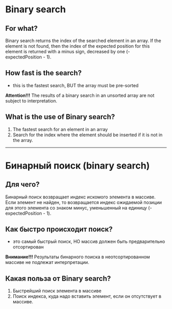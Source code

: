 # Binary search

## For what?
Binary search returns the index of the searched element in an array.
If the element is not found, then the index of the expected position for this element is returned with a minus sign,
decreased by one (- expectedPosition - 1).

## How fast is the search?
- this is the fastest search, BUT the array must be pre-sorted

**Attention!!!**
The results of a binary search in an unsorted array are not subject to interpretation.

## What is the use of Binary search?
1. The fastest search for an element in an array
2. Search for the index where the element should be inserted if it is not in the array.


----------------------------------------------

# Бинарный поиск (binary search)

## Для чего?
Бинарный поиск возвращает индекс искомого элемента в массиве.
Если элемент не найден, то возвращается индекс ожидаемой позиции для этого элемента со знаком минус,
уменьшенный на единицу (- expectedPosition - 1).

## Как быстро происходит поиск?
- это самый быстрый поиск, НО массив должен быть предварительно отсортирован

**Внимание!!!**
Результаты бинарного поиска в неотсортированном массиве не подлежат интерпретации.

## Какая польза от Binary search?
1. Быстрейший поиск элемента в массиве
2. Поиск индекса, куда надо вставить элемент, если он отсутствует в массиве.
